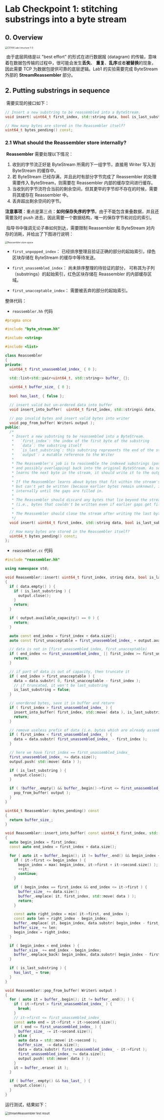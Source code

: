 # Lab Checkpoint 1: stitching substrings into a byte stream

## 0. Overview

<img src="assets/CS144 Labs'structure 1-3.png" alt="CS144 Labs'structure 1-3" style="zoom:50%;" />

​	由于底层网络是以 "best effort" 的形式在进行数据报 (datagram) 的传输，意味着在数据包传输的过程中，很可能会发生**丢失**、 **重复**、**乱序**或者**被替换**的现象，因此需要 TCP 为数据包提供可靠的底层逻辑。Lab1 的实验需要完成 ByteStream 外部的 **StreamReassembler** 部分。

## 2. Putting substrings in sequence

​	需要实现的接口如下：

```c++
// Insert a new substring to be reassembled into a ByteStream.
void insert( uint64_t first_index, std::string data, bool is_last_substring, Writer& output );

// How many bytes are stored in the Reassembler itself?
uint64_t bytes_pending() const;
```

### 2.1 What should the Reassembler store internally?

​	**Reassembler** 需要处理以下情况：

1. 收到的字节流正好是 ByteStream 所需的下一组字节，直接用 Writer 写入到 ByteStream 的缓存中。
2. 若 ByteStream 已经存满，并且此时有部分字节完成了 Reassembler 的处理需要传入 ByteStream，则需要在 Reassembler 内部的缓存空间进行缓存。
3. 当收到的字节流符合当前的剩余空间，但其更早的字节却不存在的时候，需要将其缓存在 Reassembler 中。
4. 丢弃超出剩余空间的字节。


​	**注意事项**：重点是第三点：**如何保存失序的字节**。由于不能包含重叠数据，并且还需要及时 push 进去，因此需要一个数据结构，唯一的保存字节和对应的索引。


​	指导书中强调无论子串如何到达，需要限制 Reassembler 和 ByteStream 对内存的消耗，并给出了下图进行说明：

<img src="assets/Reassembler store space.png" alt="Reassembler store space" style="zoom:50%;" />

- `first_unpopped_index`： 已经排序整理且验证正确的部分的起始索引，绿色区块存储在 ByteStream 的缓存中等待发送。

- `first_unassembled_index`： 尚未排序整理的待验证的部分， 可称其为子列 （substrings）的起始索引，红色区块存储在 Reassembler 的内部缓存区域。

- `first_unacceptable_index`： 需要被丢弃的部分的起始索引。




整体代码：

- `reassembler.hh` 代码

```c++
#pragma once

#include "byte_stream.hh"

#include <string>

#include <list>

class Reassembler
{
private:
  uint64_t first_unassembled_index_ { 0 };

  std::list<std::pair<uint64_t, std::string>> buffer_ {};
    
  uint64_t buffer_size_ { 0 };
    
  bool has_last_ { false };

  // insert valid but un-ordered data into buffer
  void insert_into_buffer(  uint64_t first_index, std::string&& data,  bool is_last_substring );

  // pop invalid bytes and insert valid bytes into writer
  void pop_from_buffer( Writer& output );
public:
  /*
   * Insert a new substring to be reassembled into a ByteStream.
   *   `first_index`: the index of the first byte of the substring
   *   `data`: the substring itself
   *   `is_last_substring`: this substring represents the end of the stream
   *   `output`: a mutable reference to the Writer
   *
   * The Reassembler's job is to reassemble the indexed substrings (possibly out-of-order
   * and possibly overlapping) back into the original ByteStream. As soon as the Reassembler
   * learns the next byte in the stream, it should write it to the output.
   *
   * If the Reassembler learns about bytes that fit within the stream's available capacity
   * but can't yet be written (because earlier bytes remain unknown), it should store them
   * internally until the gaps are filled in.
   *
   * The Reassembler should discard any bytes that lie beyond the stream's available capacity
   * (i.e., bytes that couldn't be written even if earlier gaps get filled in).
   *
   * The Reassembler should close the stream after writing the last byte.
   */
  void insert( uint64_t first_index, std::string data, bool is_last_substring, Writer& output );

  // How many bytes are stored in the Reassembler itself?
  uint64_t bytes_pending() const;
};
```

- `reassembler.cc` 代码

```c++
#include "reassembler.hh"

using namespace std;

void Reassembler::insert( uint64_t first_index, string data, bool is_last_substring, Writer& output )
{
  if ( data.empty() ) {
    if ( is_last_substring ) {
      output.close();
    }
    return;
  }

  if ( output.available_capacity() == 0 ) {
    return;
  }

  auto const end_index = first_index + data.size();
  auto const first_unacceptable = first_unassembled_index_ + output.available_capacity();

  // data is not in [first_unassembled_index, first_unacceptable)
  if ( end_index <= first_unassembled_index_ || first_index >= first_unacceptable ) {
    return;
  }

  // if part of data is out of capacity, then truncate it
  if ( end_index > first_unacceptable ) {
    data = data.substr( 0, first_unacceptable - first_index );
    // if truncated, it won't be last_substring
    is_last_substring = false;
  }

  // unordered bytes, save it in buffer and return
  if ( first_index > first_unassembled_index_ ) {
    insert_into_buffer( first_index, std::move( data ), is_last_substring );
    return;
  }

  // remove useless prefix of data (i.e. bytes which are already assembled)
  if ( first_index < first_unassembled_index_ ) {
    data = data.substr( first_unassembled_index_ - first_index );
  }

  // here we have first_index == first_unassembled_index_
  first_unassembled_index_ += data.size();
  output.push( std::move( data ) );

  if ( is_last_substring ) {
    output.close();
  }

  if ( !buffer_.empty() && buffer_.begin()->first <= first_unassembled_index_ ) {
    pop_from_buffer( output );
  }
}

uint64_t Reassembler::bytes_pending() const
{
  return buffer_size_;
}

void Reassembler::insert_into_buffer( const uint64_t first_index, std::string&& data, const bool is_last_substring )
{
  auto begin_index = first_index;
  const auto end_index = first_index + data.size();

  for ( auto it = buffer_.begin(); it != buffer_.end() && begin_index < end_index; ) {
    if ( it->first <= begin_index ) {
      begin_index = max( begin_index, it->first + it->second.size() );
      ++it;
      continue;
    }

    if ( begin_index == first_index && end_index <= it->first ) {
      buffer_size_ += data.size();
      buffer_.emplace( it, first_index, std::move( data ) );
      return;
    }

    const auto right_index = min( it->first, end_index );
    const auto len = right_index - begin_index;
    buffer_.emplace( it, begin_index, data.substr( begin_index - first_index, len ) );
    buffer_size_ += len;
    begin_index = right_index;
  }

  if ( begin_index < end_index ) {
    buffer_size_ += end_index - begin_index;
    buffer_.emplace_back( begin_index, data.substr( begin_index - first_index ) );
  }

  if ( is_last_substring ) {
    has_last_ = true;
  }
}

void Reassembler::pop_from_buffer( Writer& output )
{
  for ( auto it = buffer_.begin(); it != buffer_.end(); ) {
    if ( it->first > first_unassembled_index_ ) {
      break;
    }
    // it->first <= first_unassembled_index_
    const auto end = it->first + it->second.size();
    if ( end <= first_unassembled_index_ ) {
      buffer_size_ -= it->second.size();
    } else {
      auto data = std::move( it->second );
      buffer_size_ -= data.size();
      data = data.substr( first_unassembled_index_ - it->first );
      first_unassembled_index_ += data.size();
      output.push( std::move( data ) );
    }
    it = buffer_.erase( it );
  }

  if ( buffer_.empty() && has_last_ ) {
    output.close();
  }
}
```

运行测试，结果如下：

<img src="assets/StreamReassembler test result.png" alt="StreamReassembler test result" style="zoom:67%;" />